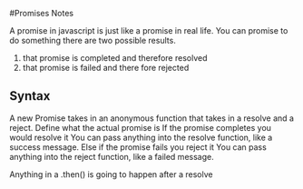 #Promises Notes

A promise in javascript is just like a promise in real life. You can promise to do something there are two possible results.
1) that promise is completed and therefore resolved
2) that promise is failed and there fore rejected

## Syntax
A new Promise takes in an anonymous function that takes in a resolve and a reject. 
Define what the actual promise is 
If the promise completes you would resolve it
You can pass anything into the resolve function, like a success message.
Else if the promise fails you reject it
You can pass anything into the reject function, like a failed message.

Anything in a .then() is going to happen after a resolve